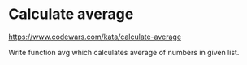 # Calculate average
https://www.codewars.com/kata/calculate-average

Write function avg which calculates average of numbers in given list.